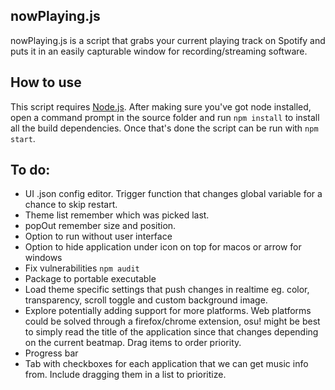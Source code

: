 ## nowPlaying.js
nowPlaying.js is a script that grabs your current playing track on Spotify and puts it in an easily capturable window for recording/streaming software.

## How to use
This script requires [Node.js](https://nodejs.org/). After making sure you've got node installed, open a command prompt in the source folder and run `npm install` to install all the build dependencies. Once that's done the script can be run with `npm start`.

## To do:
- UI .json config editor. Trigger function that changes global variable for a chance to skip restart.
- Theme list remember which was picked last.
- popOut remember size and position.
- Option to run without user interface
- Option to hide application under icon on top for macos or arrow for windows
- Fix vulnerabilities `npm audit`
- Package to portable executable
- Load theme specific settings that push changes in realtime eg. color, transparency, scroll toggle and custom background image.
- Explore potentially adding support for more platforms. Web platforms could be solved through a firefox/chrome extension, osu! might be best to simply read the title of the application since that changes depending on the current beatmap. Drag items to order priority.
- Progress bar
- Tab with checkboxes for each application that we can get music info from. Include dragging them in a list to prioritize.